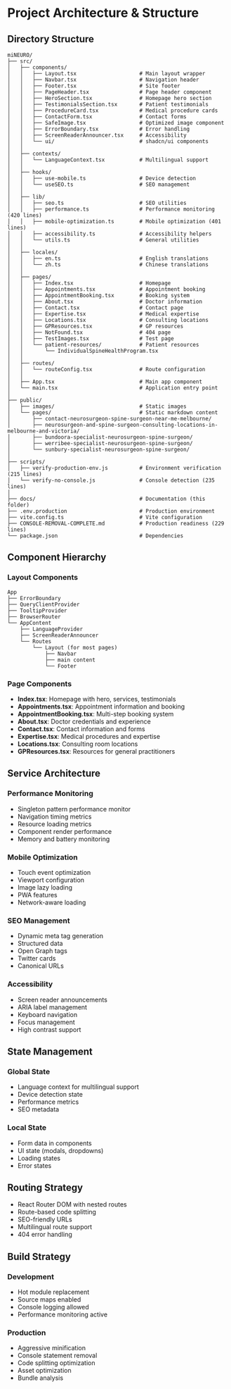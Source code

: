 
# Project Architecture & Structure

## Directory Structure

```
miNEURO/
├── src/
│   ├── components/
│   │   ├── Layout.tsx                    # Main layout wrapper
│   │   ├── Navbar.tsx                    # Navigation header
│   │   ├── Footer.tsx                    # Site footer
│   │   ├── PageHeader.tsx                # Page header component
│   │   ├── HeroSection.tsx               # Homepage hero section
│   │   ├── TestimonialsSection.tsx       # Patient testimonials
│   │   ├── ProcedureCard.tsx             # Medical procedure cards
│   │   ├── ContactForm.tsx               # Contact forms
│   │   ├── SafeImage.tsx                 # Optimized image component
│   │   ├── ErrorBoundary.tsx             # Error handling
│   │   ├── ScreenReaderAnnouncer.tsx     # Accessibility
│   │   └── ui/                           # shadcn/ui components
│   │
│   ├── contexts/
│   │   └── LanguageContext.tsx           # Multilingual support
│   │
│   ├── hooks/
│   │   ├── use-mobile.ts                 # Device detection
│   │   └── useSEO.ts                     # SEO management
│   │
│   ├── lib/
│   │   ├── seo.ts                        # SEO utilities
│   │   ├── performance.ts                # Performance monitoring (420 lines)
│   │   ├── mobile-optimization.ts        # Mobile optimization (401 lines)
│   │   ├── accessibility.ts              # Accessibility helpers
│   │   └── utils.ts                      # General utilities
│   │
│   ├── locales/
│   │   ├── en.ts                         # English translations
│   │   └── zh.ts                         # Chinese translations
│   │
│   ├── pages/
│   │   ├── Index.tsx                     # Homepage
│   │   ├── Appointments.tsx              # Appointment booking
│   │   ├── AppointmentBooking.tsx        # Booking system
│   │   ├── About.tsx                     # Doctor information
│   │   ├── Contact.tsx                   # Contact page
│   │   ├── Expertise.tsx                 # Medical expertise
│   │   ├── Locations.tsx                 # Consulting locations
│   │   ├── GPResources.tsx               # GP resources
│   │   ├── NotFound.tsx                  # 404 page
│   │   ├── TestImages.tsx                # Test page
│   │   └── patient-resources/            # Patient resources
│   │       └── IndividualSpineHealthProgram.tsx
│   │
│   ├── routes/
│   │   └── routeConfig.tsx               # Route configuration
│   │
│   ├── App.tsx                           # Main app component
│   └── main.tsx                          # Application entry point
│
├── public/
│   ├── images/                           # Static images
│   └── pages/                            # Static markdown content
│       ├── contact-neurosurgeon-spine-surgeon-near-me-melbourne/
│       ├── neurosurgeon-and-spine-surgeon-consulting-locations-in-melbourne-and-victoria/
│       ├── bundoora-specialist-neurosurgeon-spine-surgeon/
│       ├── werribee-specialist-neurosurgeon-spine-surgeon/
│       └── sunbury-specialist-neurosurgeon-spine-surgeon/
│
├── scripts/
│   ├── verify-production-env.js          # Environment verification (215 lines)
│   └── verify-no-console.js              # Console detection (235 lines)
│
├── docs/                                 # Documentation (this folder)
├── .env.production                       # Production environment
├── vite.config.ts                        # Vite configuration
├── CONSOLE-REMOVAL-COMPLETE.md           # Production readiness (229 lines)
└── package.json                          # Dependencies
```

## Component Hierarchy

### Layout Components
```
App
├── ErrorBoundary
├── QueryClientProvider
├── TooltipProvider
├── BrowserRouter
└── AppContent
    ├── LanguageProvider
    ├── ScreenReaderAnnouncer
    └── Routes
        └── Layout (for most pages)
            ├── Navbar
            ├── main content
            └── Footer
```

### Page Components
- **Index.tsx**: Homepage with hero, services, testimonials
- **Appointments.tsx**: Appointment information and booking
- **AppointmentBooking.tsx**: Multi-step booking system
- **About.tsx**: Doctor credentials and experience
- **Contact.tsx**: Contact information and forms
- **Expertise.tsx**: Medical procedures and expertise
- **Locations.tsx**: Consulting room locations
- **GPResources.tsx**: Resources for general practitioners

## Service Architecture

### Performance Monitoring
- Singleton pattern performance monitor
- Navigation timing metrics
- Resource loading metrics
- Component render performance
- Memory and battery monitoring

### Mobile Optimization
- Touch event optimization
- Viewport configuration
- Image lazy loading
- PWA features
- Network-aware loading

### SEO Management
- Dynamic meta tag generation
- Structured data
- Open Graph tags
- Twitter cards
- Canonical URLs

### Accessibility
- Screen reader announcements
- ARIA label management
- Keyboard navigation
- Focus management
- High contrast support

## State Management

### Global State
- Language context for multilingual support
- Device detection state
- Performance metrics
- SEO metadata

### Local State
- Form data in components
- UI state (modals, dropdowns)
- Loading states
- Error states

## Routing Strategy

- React Router DOM with nested routes
- Route-based code splitting
- SEO-friendly URLs
- Multilingual route support
- 404 error handling

## Build Strategy

### Development
- Hot module replacement
- Source maps enabled
- Console logging allowed
- Performance monitoring active

### Production
- Aggressive minification
- Console statement removal
- Code splitting optimization
- Asset optimization
- Bundle analysis
